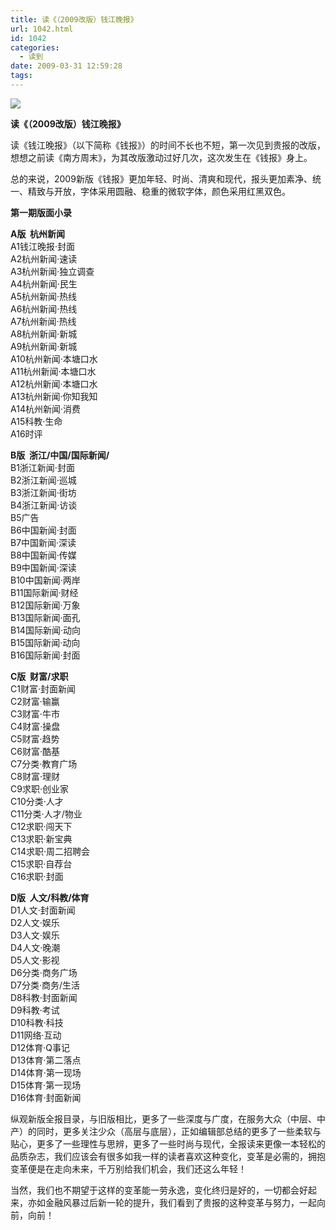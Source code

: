 ```yaml
---
title: 读《（2009改版）钱江晚报》
url: 1042.html
id: 1042
categories:
  - 读到
date: 2009-03-31 12:59:28
tags:
---
```


![](http://photo.guolaijie.com/rooufer/attachments/month_0903/8200933111597.jpg)  
  

**读《（2009改版）钱江晚报》**

  
读《钱江晚报》（以下简称《钱报》）的时间不长也不短，第一次见到贵报的改版，想想之前读《南方周末》，为其改版激动过好几次，这次发生在《钱报》身上。  
  
总的来说，2009新版《钱报》更加年轻、时尚、清爽和现代，报头更加素净、统一、精致与开放，字体采用圆融、稳重的微软字体，颜色采用红黑双色。  
  
**第一期版面小录**  
  
**A版  杭州新闻**  
A1钱江晚报·封面  
A2杭州新闻·速读  
A3杭州新闻·独立调查  
A4杭州新闻·民生  
A5杭州新闻·热线  
A6杭州新闻·热线  
A7杭州新闻·热线  
A8杭州新闻·新城  
A9杭州新闻·新城  
A10杭州新闻·本塘口水  
A11杭州新闻·本塘口水  
A12杭州新闻·本塘口水  
A13杭州新闻·你知我知  
A14杭州新闻·消费  
A15科教·生命  
A16时评  
  
**B版  浙江/中国/国际新闻/**  
B1浙江新闻·封面  
B2浙江新闻·巡城  
B3浙江新闻·街坊  
B4浙江新闻·访谈  
B5广告  
B6中国新闻·封面  
B7中国新闻·深读  
B8中国新闻·传媒  
B9中国新闻·深读  
B10中国新闻·两岸  
B11国际新闻·财经  
B12国际新闻·万象  
B13国际新闻·面孔  
B14国际新闻·动向  
B15国际新闻·动向  
B16国际新闻·封面  
  
**C版  财富/求职**  
C1财富·封面新闻  
C2财富·输赢  
C3财富·牛市  
C4财富·操盘  
C5财富·趋势  
C6财富·酷基  
C7分类·教育广场  
C8财富·理财  
C9求职·创业家  
C10分类·人才  
C11分类·人才/物业  
C12求职·闯天下  
C13求职·新宝典  
C14求职·周二招聘会  
C15求职·自荐台  
C16求职·封面  
  
**D版  人文/科教/体育**  
D1人文·封面新闻  
D2人文·娱乐  
D3人文·娱乐  
D4人文·晚潮  
D5人文·影视  
D6分类·商务广场  
D7分类·商务/生活  
D8科教·封面新闻  
D9科教·考试  
D10科教·科技  
D11网络·互动  
D12体育·Q事记  
D13体育·第二落点  
D14体育·第一现场  
D15体育·第一现场  
D16体育·封面新闻  
  
纵观新版全报目录，与旧版相比，更多了一些深度与广度，在服务大众（中层、中产）的同时，更多关注少众（高层与底层），正如编辑部总结的更多了一些柔软与贴心，更多了一些理性与思辨，更多了一些时尚与现代，全报读来更像一本轻松的品质杂志，我们应该会有很多如我一样的读者喜欢这种变化，变革是必需的，拥抱变革便是在走向未来，千万别给我们机会，我们还这么年轻！  
  
当然，我们也不期望于这样的变革能一劳永逸，变化终归是好的，一切都会好起来，亦如金融风暴过后新一轮的提升，我们看到了贵报的这种变革与努力，一起向前，向前！